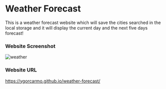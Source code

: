 # Weather Forecast

This is a weather forecast website which will save the cities searched in the local storage and it will display the current day and the next five days forecast!

### Website Screenshot

![weather](https://user-images.githubusercontent.com/85853539/135396521-7b26090f-0c2e-4af4-84f2-ada20427fe29.png)

### Website URL
https://ygorcarmo.github.io/weather-forecast/
